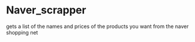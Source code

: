# Naver_scrapper
gets a list of the names and prices of the products you want from the naver shopping net

